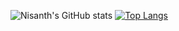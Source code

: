 ![Nisanth's GitHub stats](https://github-readme-stats.vercel.app/api?username=axtro-physx&show_icons=true&theme=transparent)
[![Top Langs](https://github-readme-stats.vercel.app/api/top-langs/?username=axtro-physx&layout=donut&theme=transparent)](https://github.com/axtro-physx/github-readme-stats)
